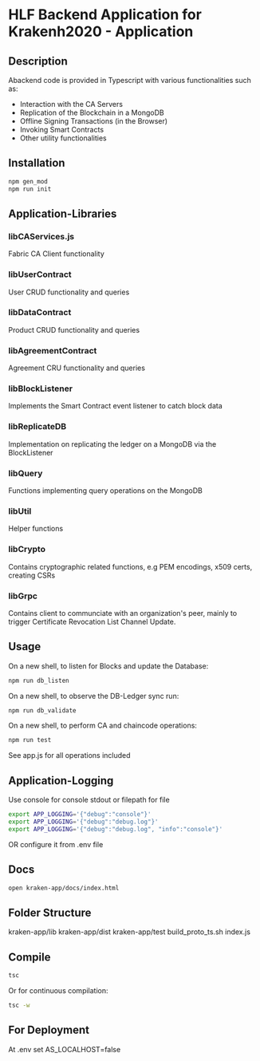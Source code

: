 # HLF Backend Application for Krakenh2020 - Application

## Description

Abackend code is provided in Typescript with various functionalities such as: 
* Interaction with the CA Servers
* Replication of the Blockchain in a MongoDB
* Offline Signing Transactions (in the Browser)
* Invoking Smart Contracts
* Other utility functionalities

## Installation

```bash
npm gen_mod
npm run init
```

## Application-Libraries

### libCAServices.js 
Fabric CA Client functionality

### libUserContract 
User CRUD functionality and queries

### libDataContract
Product CRUD functionality and queries

###  libAgreementContract
Agreement CRU functionality and queries

### libBlockListener
Implements the Smart Contract event listener to catch block data 

###  libReplicateDB
Implementation on replicating the ledger on a MongoDB via the BlockListener

### libQuery
Functions implementing query operations on the MongoDB

### libUtil
Helper functions

### libCrypto
Contains cryptographic related functions, e.g PEM encodings, x509 certs, creating CSRs

### libGrpc
Contains client to communciate with an organization's peer, mainly
to trigger Certificate Revocation List Channel Update.

## Usage

On a new shell, to listen for Blocks and update the Database:
```bash
npm run db_listen
```

On a new shell, to observe the DB-Ledger sync run:
```bash
npm run db_validate
```

On a new shell, to perform CA and chaincode operations:
```bash
npm run test
```

See app.js for all operations included


## Application-Logging

Use console for console stdout or filepath for file
```bash
export APP_LOGGING='{"debug":"console"}'
export APP_LOGGING='{"debug":"debug.log"}'
export APP_LOGGING='{"debug":"debug.log", "info":"console"}'
```
OR configure it from .env file 

## Docs
```bash
open kraken-app/docs/index.html
```

## Folder Structure

kraken-app/lib 		<!-- Typescript code and implementation of the package -->
kraken-app/dist		<!-- Destination of js (transpiled .ts) files -->
kraken-app/test		<!-- Unit tests -->
build_proto_ts.sh   <!-- Script to generate .js and .ts from .proto files (used for grpc) -->
index.js 			<!-- Export all relevant data structures -->

## Compile 

```bash
tsc 
```
Or for continuous compilation:

```bash
tsc -w
```

## For Deployment

At .env set AS_LOCALHOST=false
